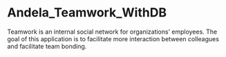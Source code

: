 # Andela_Teamwork_WithDB
Teamwork is an internal social network for organizations’ employees. The goal of this application is to facilitate more interaction between colleagues and facilitate team bonding.
